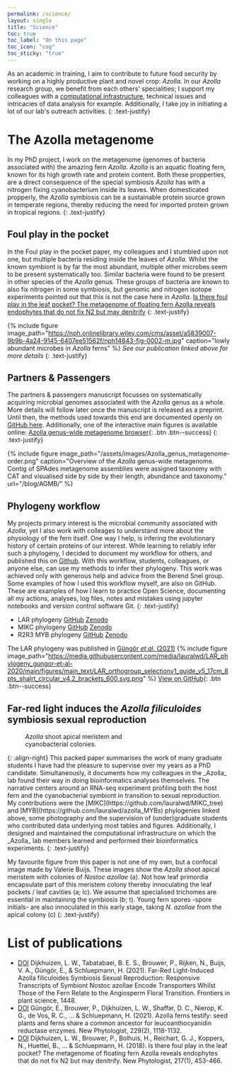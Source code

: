 ```yaml
---
permalink: /science/
layout: single
title: "Science"
toc: true
toc_label: "On this page"
toc_icon: "cog"
toc_sticky: "true"
---
```


As an academic in training, I aim to contribute to future food security by working on a highly productive plant and novel crop: _Azolla_.
In our _Azolla_ research group, we benefit from each others' specialities; 
I support my colleagues with a [computational infrastructure](/blog/post-mpp-server), technical issues and intricacies of data analysis for example. 
Additionally, I take joy in initiating a lot of our lab's outreach activities. 
{: .text-justify}


# The Azolla metagenome
In my PhD project, I work on the metagenome (genomes of bacteria associated with) the amazing fern _Azolla_. 
_Azolla_ is an aquatic floating fern, known for its high growth rate and protein content.
Both these propperties, are a direct consequence of the special symbiosis _Azolla_ has with a nitrogen fixing cyanobacterium inside its leaves.
When domesticated propperly, the _Azolla_ symbiosis can be a sustainable protein source grown in temperate regions,
thereby reducing the need for imported protein grown in tropical regions.
{: .text-justify}

## Foul play in the pocket
In the Foul play in the pocket paper, my colleagues and I stumbled upon not one, but multiple bacteria residing inside the leaves of _Azolla_.
Whilst the known symbiont is by far the most abundant, multiple other microbes seem to be present systematically too. 
Similar bacteria were found to be present in other species of the _Azolla_ genus.
These groups of bacteria are known to also fix nitrogen in some symbiosis, but genomic and nitrogen isotope experiments pointed out that this is not the case here in _Azolla_.
[Is there foul play in the leaf pocket? The metagenome of floating fern Azolla reveals endophytes that do not fix N2 but may denitrify](https://doi.org/10.1111/nph.14843)
{: .text-justify}

{% include figure image_path="https://nph.onlinelibrary.wiley.com/cms/asset/a5839007-9b9b-4a24-9145-6407ee51562f/nph14843-fig-0002-m.jpg" caption="lowly abundant microbes in _Azolla_ ferns" %}
_See our publication linked above for more details_
{: .text-justify}

## Partners & Passengers
The partners & passengers manuscript focusses on systematically acquiring microbial genomes associated with the _Azolla_ genus as a whole.
More details will follow later once the manuscript is released as a preprint.
Until then, the methods used towards this end are documented openly on [GitHub here](https://github.com/lauralwd/azolla_genus_metagenome).
Additionally, one of the interactive main figures is available online: [Azolla genus-wide metagenome browser](/blog/AGMB){: .btn .btn--success}
{: .text-justify}

{% include figure image_path="/assets/images/Azolla_genus_metagenome-order.png" caption="Overview of the _Azolla_ genus-wide metagenome. Contig of SPAdes metagenome assemblies were assigned taxonomy with CAT and visualised side by side by their length, abundance and taxonomy." url="/blog/AGMB/" %}

## Phylogeny workflow
My projects primary interest is the microbial community associated with _Azolla_, yet I also work with colleages to understand more about the physiology of the fern itself.
One way I help, is infering the evolutionary history of certain proteins of our interest.
While learning to reliably infer such a phylogeny, I decided to document my workflow for others, and published this on [Github](https://github.com/lauralwd/lauras_phylogeny_wf).
With this workflow, students, colleagues, or anyone else, can use my methods to infer their phylogeny.
This work was achieved only with generous help and advice from the Berend Snel group.
Some examples of how I used this workflow myself, are also on GitHub. 
These are examples of how I learn to practice Open Science, documenting all my actions, analyses, log files, notes and mistakes using jupyter notebooks and version control software Git.
{: .text-justify}

 - LAR phylogeny [GitHub](https://github.com/lauralwd/LAR_phylogeny_gungor-et-al-2020/) [Zenodo](https://doi.org/10.5281/zenodo.3959057)
 - MIKC phylogeny [GitHub](https://github.com/lauralwd/MIKC_tree) [Zenodo](https://doi.org/10.5281/zenodo.4564374)
 - R2R3 MYB phylogeny [GitHub](https://github.com/lauralwd/azolla_MYBs) [Zenodo](https://doi.org/10.5281/zenodo.4564441)

The LAR phylogeny was published in [Güngör _et al._ (2021)](https://doi.org/10.1111/nph.16896)
{% include figure image_path="https://media.githubusercontent.com/media/lauralwd/LAR_phylogeny_gungor-et-al-2020/main/figures/main_text/LAR_orthogroup_selectionv1_guide_v5_17cm_8pts_shalrt_circular_v4.2_brackets_600.svg.png" %}
[View on GitHub](https://github.com/lauralwd/LAR_phylogeny_gungor-et-al-2020){: .btn .btn--success}


## Far-red light induces the _Azolla filiculoides_ symbiosis sexual reproduction
<figure style="width: 300px">
  <img src="https://www.frontiersin.org/files/Articles/693039/fpls-12-693039-HTML-r2/image_m/fpls-12-693039-g001.jpg" alt="">
  <figcaption><i>Azolla</i> shoot apical meristem and cyanobacterial colonies.</figcaption>
</figure>{: .align-right}
This packed paper summarises the work of many graduate students I have had the pleasure to supervise over my years as a PhD candidate.
Simultaneously, it documents how my colleagues in the _Azolla_ lab found their way in doing bioinformatics analyses themselves.
The narrative centers around an RNA-seq experiment profiling both the host fern and the cyanobacterial symbiont in transition to sexual reproduction.
My contributions were the [MIKC](https://github.com/lauralwd/MIKC_tree) and [MYB](https://github.com/lauralwd/azolla_MYBs) phylogenies linked above,
some photography and the supervision of (under)graduate students who contributed data underlying most tables and figures.
Additionally, I designed and maintained the computational infrastructure on which the _Azolla_ lab members learned and performed their bioinformatics experiments.
{: .text-justify}

My favourite figure from this paper is not one of my own, but a confocal image made by Valerie Buijs.
These images show the _Azolla_ shoot apical meristem with colonies of _Nostoc azollae_ (a).
Not how leaf primordia encapsulate part of this meristem colony thereby innoculating the leaf pockets / leaf cavities (a; lc).
We assume that specialised trichomes are essential in maintaining the symbiosis (b; t).
Young fern spores -spore initials- are also innoculated in this early stage, taking _N. azollae_ from the apical colony (c)
{: .text-justify}

# List of publications

- [DOI](https://doi.org/10.1111/nph.14843) Dijkhuizen, L. W., Tabatabaei, B. E. S., Brouwer, P., Rijken, N., Buijs, V. A., Güngör, E., & Schluepmann, H. (2021). Far-Red Light-Induced Azolla filiculoides Symbiosis Sexual Reproduction: Responsive Transcripts of Symbiont Nostoc azollae Encode Transporters Whilst Those of the Fern Relate to the Angiosperm Floral Transition. Frontiers in plant science, 1448.
- [DOI](https://doi.org/10.1111/nph.16896) Güngör, E., Brouwer, P., Dijkhuizen, L. W., Shaffar, D. C., Nierop, K. G., de Vos, R. C., ... & Schluepmann, H. (2021). Azolla ferns testify: seed plants and ferns share a common ancestor for leucoanthocyanidin reductase enzymes. New Phytologist, 229(2), 1118-1132.
- [DOI](https://doi.org/10.3389/fpls.2021.693039) Dijkhuizen, L. W., Brouwer, P., Bolhuis, H., Reichart, G. J., Koppers, N., Huettel, B., ... & Schluepmann, H. (2018). Is there foul play in the leaf pocket? The metagenome of floating fern Azolla reveals endophytes that do not fix N2 but may denitrify. New Phytologist, 217(1), 453-466.
